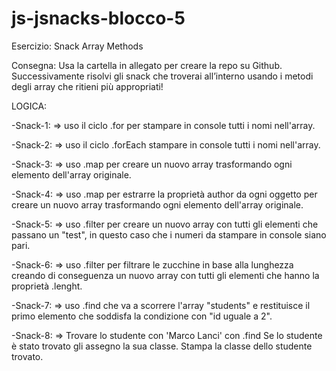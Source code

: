 # js-jsnacks-blocco-5
Esercizio: Snack Array Methods

Consegna:
Usa la cartella in allegato per creare la repo su Github.
Successivamente risolvi gli snack che troverai all’interno usando i metodi degli array che ritieni più appropriati!

LOGICA:

-Snack-1:
=> uso il ciclo .for per stampare in console tutti i nomi nell'array.

-Snack-2:
=> uso il ciclo .forEach stampare in console tutti i nomi nell'array.

-Snack-3:
=> uso .map per creare un nuovo array trasformando ogni elemento dell'array originale.

-Snack-4:
=> uso .map per estrarre la proprietà author da ogni oggetto per creare un nuovo array trasformando ogni elemento dell'array originale.

-Snack-5:
=> uso .filter per creare un nuovo array con tutti gli elementi che passano un "test", in questo caso che i numeri da stampare in console siano pari.

-Snack-6:
=> uso .filter per filtrare le zucchine in base alla lunghezza creando di conseguenza un nuovo array con tutti gli elementi che hanno la proprietà .lenght.

-Snack-7:
=> uso .find che va a scorrere l'array "students" e restituisce il primo elemento che soddisfa la condizione con "id uguale a 2".

-Snack-8:
=> Trovare lo studente con 'Marco Lanci' con .find
   Se lo studente è stato trovato gli assegno la sua classe.
   Stampa la classe dello studente trovato.